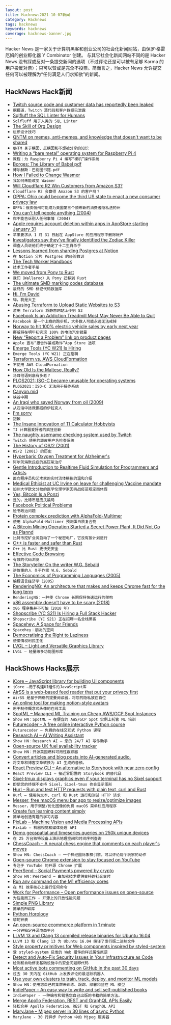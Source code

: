 ```yaml
---
layout: post
title: Hacknews2021-10-07新闻
category: Hacknews
tags: hacknews
keywords: hacknews
coverage: hacknews-banner.jpg
---
```


Hacker News 是一家关于计算机黑客和创业公司的社会化新闻网站，由保罗·格雷厄姆的创业孵化器 Y Combinator 创建。
与其它社会化新闻网站不同的是 Hacker News 没有踩或反对一条提交新闻的选项（不过评论还是可以被有足够 Karma 的用户投反对票）；只可以赞或是完全不投票。简而言之，Hacker News 允许提交任何可以被理解为“任何满足人们求知欲”的新闻。

## HackNews Hack新闻


- [Twitch source code and customer data has reportedly been leaked](https://www.videogameschronicle.com/news/the-entirety-of-twitch-has-reportedly-been-leaked/)
- `据报道，Twitch 源代码和客户数据已泄露`
- [Sqlfluff the SQL Linter for Humans](https://www.sqlfluff.com/)
- `Sqlfluff 用于人类的 SQL Linter`
- [The Skill of Org Design](https://commoncog.com/blog/org-design-skill/)
- `组织设计技巧`
- [QNTM on memes, anti-memes, and knowledge that doesn't want to be shared](https://thebrowser.com/notes/qntm/)
- `QNTM 关于模因、反模因和不想被分享的知识`
- [Writing a “bare metal” operating system for Raspberry Pi 4](https://github.com/isometimes/rpi4-osdev)
- `教程：为 Raspberry Pi 4 编写“裸机”操作系统`
- [Borges: The Library of Babel pdf](https://sites.evergreen.edu/politicalshakespeares/wp-content/uploads/sites/226/2015/12/Borges-The-Library-of-Babel.pdf)
- `博尔赫斯：巴别图书馆.pdf`
- [How I Failed to Change Wasmer](https://mnt.io/2021/10/04/i-leave-wasmer/)
- `我如何未能改变 Wasmer`
- [Will Cloudflare R2 Win Customers from Amazon S3?](https://www.taloflow.ai/blog/will-cloudflare-r2-win-customers-from-amazon-s3)
- `Cloudflare R2 会赢得 Amazon S3 的客户吗？`
- [OPPA: Ohio could become the third US state to enact a new consumer privacy law](https://portswigger.net/daily-swig/oppa-ohio-could-become-the-third-us-state-to-enact-a-new-consumer-privacy-law-in-2021)
- `OPPA：俄亥俄州可能成为美国第三个颁布新的消费者隐私法的州`
- [You can't tell people anything (2004)](http://habitatchronicles.com/2004/04/you-cant-tell-people-anything/)
- `你不能告诉别人任何事情 (2004)`
- [Apple requires account deletion within apps in AppStore starting January 31](https://developer.apple.com/news/?id=mdkbobfo)
- `苹果要求从 1 月 31 日起在 AppStore 的应用程序中删除帐户`
- [Investigators say they've finally identified the Zodiac Killer](https://www.fox13now.com/news/national-news/investigators-say-theyve-finally-identified-the-zodiac-killer)
- `调查人员说他们终于确定了十二生肖杀手`
- [Lessons learned from sharding Postgres at Notion](https://www.notion.so/blog/sharding-postgres-at-notion)
- `在 Notion 分片 Postgres 的经验教训`
- [The Tech Worker Handbook](https://techworkerhandbook.org/)
- `技术工作者手册`
- [We moved from Pony to Rust](https://www.wallaroo.ai/blog-posts/wallaroo-move-to-rust)
- `我们（Wallaroo）从 Pony 迁移到 Rust`
- [The ultimate SMD marking codes database](https://smd.yooneed.one/)
- `最终的 SMD 标记代码数据库`
- [Hi, I'm David](https://davidtidman.com/)
- `嗨，我是大卫`
- [Abusing Terraform to Upload Static Websites to S3](https://www.tangramvision.com/blog/abusing-terraform-to-upload-static-websites-to-s3)
- `滥用 Terraform 将静态网站上传到 S3`
- [Facebook Is an Addiction Treadmill Most May Never Be Able to Quit](https://petapixel.com/2021/10/06/facebook-is-an-addiction-treadmill-most-may-never-be-able-to-quit/)
- `Facebook 是一个上瘾的跑步机，大多数人可能永远无法戒掉`
- [Norway to hit 100% electric vehicle sales by early next year](https://www.drive.com.au/news/norway-to-hit-100-per-cent-electric-vehicle-sales-by-next-year/)
- `挪威将在明年初实现 100% 的电动汽车销量`
- [New “Report a Problem” link on product pages](https://developer.apple.com/news/?id=j5uyprul)
- `Apple 宣布“报告诈骗或欺诈”App Store 选项`
- [Emerge Tools (YC W21) Is Hiring](https://www.workatastartup.com/jobs/46779)
- `Emerge Tools (YC W21) 正在招聘`
- [Terraform vs. AWS CloudFormation](https://gswallow.medium.com/do-not-use-aws-cloudformation-7cf61f58bd5f)
- `不使用 AWS CloudFormation`
- [How Old Is the Maltese, Really?](https://www.nytimes.com/2021/10/04/science/dogs-DNA-breeds-maltese.html)
- `马耳他语到底有多老？`
- [PLOS2021: ISO-C became unusable for operating systems](https://www.yodaiken.com/2021/10/06/plos-2021-paper-how-iso-c-became-unusable-for-operating-system-development/)
- `PLOS2021：ISO-C 无法用于操作系统`
- [Canyon.mid](https://canyonmid.com/)
- `峡谷中期`
- [An Iraqi who saved Norway from oil (2009)](https://web.archive.org/web/20100123225932/http://www.ft.com/cms/s/2/99680a04-92a0-11de-b63b-00144feabdc0.html)
- `从石油中拯救挪威的伊拉克人`
- [I'm sorry](https://github.com/dotnet-foundation/Home/discussions/39)
- `抱歉`
- [The Insane Innovation of TI Calculator Hobbyists](https://www.thirtythreeforty.net/posts/2021/10/ti-calculator-innovation/)
- `TI 计算器爱好者的疯狂创新`
- [The naughty username checking system used by Twitch](https://ghostbin.com/57bCm)
- `Twitch 使用的顽皮用户名检查系统`
- [The History of OS/2 (2001)](http://www.landley.net/history/mirror/os2/history/)
- `OS/2 (2001) 的历史`
- [Hyperbaric Oxygen Treatment for Alzheimer's](https://www.ncbi.nlm.nih.gov/pmc/articles/PMC7293997/)
- `阿尔茨海默氏症的高压氧治疗`
- [Gentle Introduction to Realtime Fluid Simulation for Programmers and Artists](https://shahriyarshahrabi.medium.com/gentle-introduction-to-fluid-simulation-for-programmers-and-technical-artists-7c0045c40bac)
- `面向程序员和艺术家的实时流体模拟的温和介绍`
- [Medical Ethicist at UC Irvine on leave for challenging Vaccine mandate](https://aaronkheriaty.substack.com/p/legal-update-10521)
- `加州大学欧文分校的医学伦理学家因挑战疫苗规定而休假`
- [Yes, Bitcoin Is a Ponzi](https://ic.unicamp.br/~stolfi/bitcoin/2020-12-31-bitcoin-ponzi.html)
- `是的，比特币是庞氏骗局`
- [Facebook Political Problems](https://stratechery.com/2021/facebook-political-problems/?access_token=eyJhbGciOiJSUzI1NiIsImtpZCI6InN0cmF0ZWNoZXJ5LnBhc3Nwb3J0Lm9ubGluZSIsInR5cCI6IkpXVCJ9.eyJhdWQiOiJzdHJhdGVjaGVyeS5wYXNzcG9ydC5vbmxpbmUiLCJlbnQiOnsidXJpIjpbImh0dHBzOi8vc3RyYXRlY2hlcnkuY29tLzIwMjEvZmFjZWJvb2stcG9saXRpY2FsLXByb2JsZW1zLyJdfSwiZXhwIjoxNjM2MTMwMDQ1LCJpYXQiOjE2MzM1MzgwNDUsImlzcyI6Imh0dHBzOi8vc3RyYXRlY2hlcnkucGFzc3BvcnQub25saW5lL29hdXRoIiwic2NvcGUiOiJhcnRpY2xlOnJlYWQgY2F0ZWdvcnk6cmVhZCIsInN1YiI6IkxHQUNiVVRGS1dtVWMxRFRkNXFtMW0iLCJ1c2UiOiJhY2Nlc3MifQ.PMr73FtoayLlKQVtITLPhzQLkDzDZBwfc1DMGGVupIsDlq_cQ5HdYx6NFyKFvknnyubEP4W1IpRSFQ4cLsg2-F8OGWBjmjXKVVx-VZq5Bw4wrBdwFtaFVL9ZAR419j3PbocuVmyXaEjahuDvyO8FPb9xmWIn0nOBCxSjjaioSFfNtPYJkrNaEjlplO6tShfh610j29o-nfQZ8qF_fOL87__CGrZzqf0COsGaq850ozNViqf4LWf9POcCRMt74MHwcfdoI4JPJg84KbvE2FeWrzGgeW3guTTQZn59cQFXlLulPrlqIyPugmw2wcpm2bHXY-VqSMECcTOc2TKMx4oLDw)
- `脸书政治问题`
- [Protein complex prediction with AlphaFold-Multimer](https://deepmind.com/research/publications/2021/protein-complex-prediction-with-alphafold-multimer)
- `使用 AlphaFold-Multimer 预测蛋白质复合物`
- [A Bitcoin Mining Operation Started a Secret Power Plant, It Did Not Go as Plannd](https://gizmodo.com/a-bitcoin-mining-operation-started-a-secret-power-plant-1847811718)
- `比特币挖矿业务启动了一个秘密电厂，它没有按计划进行`
- [C++ is faster and safer than Rust](https://pvs-studio.com/en/blog/posts/0733/)
- `C++ 比 Rust 更快更安全`
- [Effective Code Browsing](https://noahan.me/posts/effective-code-browsing-part1/)
- `有效的代码浏览`
- [The Storyteller On the writer W.G. Sebald](https://www.nybooks.com/articles/2021/10/21/wg-sebald-storyteller/)
- `讲故事的人 关于作家 W.G. Sebald`
- [The Economics of Programming Languages (2005)](https://www.welton.it/articles/programming_language_economics.html)
- `编程语言经济学（2005）`
- [RenderingNG: An architecture that makes and keeps Chrome fast for the long term](https://blog.chromium.org/2021/10/renderingng.html)
- `RenderingNG：一种使 Chrome 长期保持快速运行的架构`
- [x86 assembly doesn’t have to be scary (2018)](https://blog.benjojo.co.uk/post/interactive-x86-bootloader-tutorial)
- `x86 程序集并不可怕（2018 年）`
- [Shopscribe (YC S21) Is Hiring a Full Stack Hacker](https://www.ycombinator.com/companies/shopscribe/jobs/Ym3v6k1-full-stack-software-engineer)
- `Shopscribe (YC S21) 正在招聘一名全栈黑客`
- [Spacehey: A Space for Friends](https://spacehey.com/)
- `Spacehey：朋友的空间`
- [Democratising the Right to Laziness](https://abhim.substack.com/p/democratising-the-right-to-laziness)
- `使懒惰权利民主化`
- [LVGL – Light and Versatile Graphics Library](https://github.com/lvgl/lvgl)
- `LVGL – 轻量级多功能图形库`


## HackShows Hacks展示

- [ jCore – JavaScript library for building UI components](https://github.com/ionstage/jcore)
- `jCore –用于构建UI组件的JavaScript库`
- [ AirSS is a web-based feed reader that put your privacy first](https://airss.roastidio.us/)
- `AirSS 是基于网络的提要阅读器，将您的隐私放在首位`
- [ An online tool for making notion-style avatars](https://notion-avatar.vercel.app/zh)
- `用于制作概念式头像的在线工具`
- [ SpotML – Managed ML Training on Cheap AWS/GCP Spot Instances](https://spotml.io/)
- `Show HN：SpotML – 在便宜的 AWS/GCP Spot 实例上托管 ML 培训`
- [ Futurecoder – A free online interactive Python course](https://futurecoder.io/)
- `Futurecoder – 免费的在线交互式 Python 课程`
- [ Research AI – AI Writing Assistant](https://researchai.co)
- `Show HN：Research AI – 您的 24/7 AI 写作助手`
- [ Open-source UK fuel availability tracker](https://fuelfinder.uk/)
- `Show HN：开源英国燃料可用性跟踪器`
- [ Convert articles and blog posts into AI-generated audio.](https://blogaudio.co/)
- `将文章和博客文章转换为 AI 生成的音频。`
- [ React Preview CLI – An alternative to Storybook with near zero config](https://www.npmjs.com/package/@reactpreview/cli)
- `React Preview CLI – 接近零配置的 Storybook 的替代品`
- [ Sixel-tmux displays graphics even if your terminal has no Sixel support](https://github.com/csdvrx/sixel-tmux)
- `即使您的终端不支持 Sixel，Sixel-tmux 也会显示图形`
- [ Hurl – Run and test HTTP requests with plain text, curl and Rust](https://hurl.dev/index.html)
- `Hurl – 使用纯文本、curl 和 Rust 运行和测试 HTTP 请求`
- [ Messer, free macOS menu bar app to resize/optimize images](https://messerapp.cc)
- `Messer，用于调整/优化图像的免费 macOS 菜单栏应用程序`
- [ Create fun learning content simply](https://odysseyapp.co.nz/)
- `简单地创造有趣的学习内容`
- [ PixLab – Machine Vision and Media Processing APIs](https://pixlab.io)
- `PixLab – 机器视觉和媒体处理 API`
- [ Demo geospatial and timeseries queries on 250k unique devices](https://questdb.io/blog/2021/10/04/geospatial-timeseries-demo)
- `在 25 万台独特设备上演示地理空间和时间序列查询`
- [ ChessCoach – A neural chess engine that comments on each player's moves](https://chrisbutner.github.io/ChessCoach/)
- `Show HN: ChessCoach – 一个神经国际象棋引擎，可以评论每个玩家的动作`
- [ Open-source Chrome extension to stay focused on YouTube](https://github.com/makaroni4/focused_youtube)
- `专注于 YouTube 的开源 Chrome 扩展`
- [ PeerSend – Social Payments powered by crypto](https://www.peersend.com/)
- `Show HN：PeerSend – 由加密技术提供支持的社交支付`
- [ Run any command on the M1 efficiency cores](https://gist.github.com/alin23/51baae490406b9f1c4e6f0a55b100d4e)
- `在 M1 效率核心上运行任何命令`
- [ Work for Performance – Open performance issues on open-source](https://www.workforperformance.com/)
- `为性能而工作 - 开源上的开放性能问题`
- [ Simple PNG Library](https://github.com/randy408/libspng)
- `简单的PNG库`
- [ Python Horology](https://github.com/mjmikulski/horology)
- `蟒蛇钟表`
- [ An open-source ecommerce platform in 1 minute](https://github.com/medusajs/medusa)
- `一分钟搞定开源电商平台`
- [ LLVM 13 and Clang 13 compiled release binaries for Ubuntu 16.04](https://github.com/procedural/llvm_13_binaries_ubuntu_16_04)
- `LLVM 13 和 Clang 13 为 Ubuntu 16.04 编译了发行版二进制文件`
- [ Style property primitives for Web components inspired by styled-system](https://github.com/rajasegar/styled-web-components)
- `受 styled-system 启发的 Web 组件的样式属性原语`
- [ Detect and Auto-Fix Security Issues in Your Infrastructure as Code](https://shisho.dev/posts/introducing-shisho-cloud)
- `检测和自动修复基础设施中的安全问题即代码`
- [ Most active bots commenting on GitHub in the past 30 days](https://play.axiom.co/axiom-play-qf1k/explorer?qid=SXmcgdLrEvY-r0kdzw)
- `过去 30 天内在 GitHub 上发表评论的最活跃机器人`
- [ Use your own clusters to train, track, deploy, and monitor ML models](https://iko.ai)
- `Show HN：使用您自己的集群来训练、跟踪、部署和监控 ML 模型`
- [ IndiePaper – An easy way to write and sell self-published books](https://indiepaper.me)
- `IndiePaper - 一种编写和销售您自己出版的书籍的简单方法。`
- [ Merge Apollo Federation, REST and GraphQL APIs Easily](https://github.com/wundergraph/wundergraph-demo)
- `轻松合并 Apollo Federation、REST 和 GraphQL API`
- [ MaryJane – Mjpeg server in 30 lines of async Python](https://github.com/bootrino/maryjane)
- `MaryJane - 30 行异步 Python 中的 Mjpeg 服务器`

